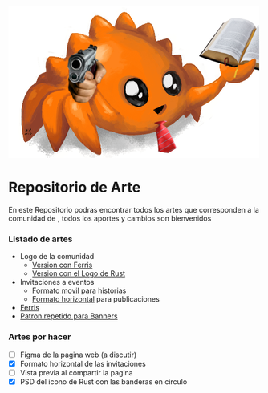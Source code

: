 ![Rustificador](https://github.com/RustLangES/arte-rustlang-es/blob/main/evangelizador/Rustificador.png?raw=true)

# Repositorio de Arte
En este Repositorio podras encontrar todos los artes que corresponden a la comunidad de [](https://rustlanges.github.io), todos los aportes y cambios son bienvenidos

### Listado de artes
- Logo de la comunidad
    - [Version con Ferris](./logo/README.md)
    - [Version con el Logo de Rust](./logo/README.md)
- Invitaciones a eventos
    - [Formato movil](./invitaciones/README.md) para historias
    - [Formato horizontal](./invitaciones/README.md) para publicaciones
- [Ferris](./ferris/README.md)
- [Patron repetido para Banners](./background/README.md)

### Artes por hacer
- [ ] Figma de la pagina web (a discutir)
- [x] Formato horizontal de las invitaciones
- [ ] Vista previa al compartir la pagina
- [x] PSD del icono de Rust con las banderas en circulo
